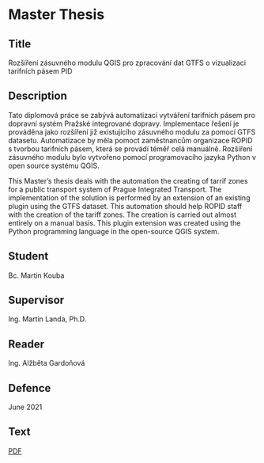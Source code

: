 # Master Thesis

## Title

Rozšíření zásuvného modulu QGIS pro zpracování dat GTFS o vizualizaci
tarifních pásem PID

## Description

Tato diplomová práce se zabývá automatizací vytváření tarifních pásem
pro dopravní systém Pražské integrované dopravy. Implementace řešení
je prováděna jako rozšíření již existujícího zásuvného modulu za
pomocí GTFS datasetu. Automatizace by měla pomoct zaměstnancům
organizace ROPID s tvorbou tarifních pásem, která se provádí téměř
celá manuálně. Rozšíření zásuvného modulu bylo vytvořeno pomocí
programovacího jazyka Python v open source systému QGIS.

This Master’s thesis deals with the automation the creating of tarrif
zones for a public transport system of Prague Integrated
Transport. The implementation of the solution is performed by an
extension of an existing plugin using the GTFS dataset. This automation
should help ROPID staff with the creation of the tariff
zones. The creation is carried out almost entirely on a manual
basis. This plugin extension was created using the Python programming
language in the open-source QGIS system.

## Student

Bc. Martin Kouba

## Supervisor

Ing. Martin Landa, Ph.D.

## Reader

Ing. Alžběta Gardoňová

## Defence

June 2021

## Text

[PDF](text/martin-kouba-dp-2021.pdf)
